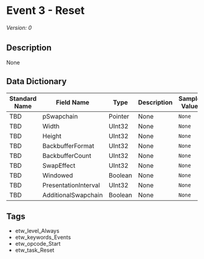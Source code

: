 # Event 3 - Reset
###### Version: 0

## Description
None

## Data Dictionary
|Standard Name|Field Name|Type|Description|Sample Value|
|---|---|---|---|---|
|TBD|pSwapchain|Pointer|None|`None`|
|TBD|Width|UInt32|None|`None`|
|TBD|Height|UInt32|None|`None`|
|TBD|BackbufferFormat|UInt32|None|`None`|
|TBD|BackbufferCount|UInt32|None|`None`|
|TBD|SwapEffect|UInt32|None|`None`|
|TBD|Windowed|Boolean|None|`None`|
|TBD|PresentationInterval|UInt32|None|`None`|
|TBD|AdditionalSwapchain|Boolean|None|`None`|

## Tags
* etw_level_Always
* etw_keywords_Events
* etw_opcode_Start
* etw_task_Reset